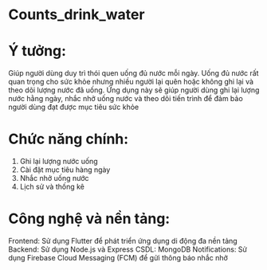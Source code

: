 # Counts_drink_water

# Ý tưởng:
Giúp người dùng duy trì thói quen uống đủ nước mỗi ngày. Uống đủ nước rất quan trọng cho sức khỏe nhưng nhiều người lại quên hoặc không ghi lại và theo dõi lượng nước đã uống. Ứng dụng này sẽ giúp người dùng ghi lại lượng nước hằng ngày, nhắc nhở uống nước và theo dõi tiến trình để đảm bảo người dùng đạt được mục tiêu sức khỏe
 # Chức năng chính:
  1. Ghi lại lượng nước uống
  2. Cài đặt mục tiêu hàng ngày
  3. Nhắc nhở uống nước
  4. Lịch sử và thống kê
# Công nghệ và nền tảng:
 Frontend: Sử dụng Flutter để phát triển ứng dụng di động đa nền tảng
 Backend: Sử dụng Node.js và Express 
 CSDL: MongoDB
 Notifications: Sử dụng Firebase Cloud Messaging (FCM) để gửi thông báo nhắc nhở
 
